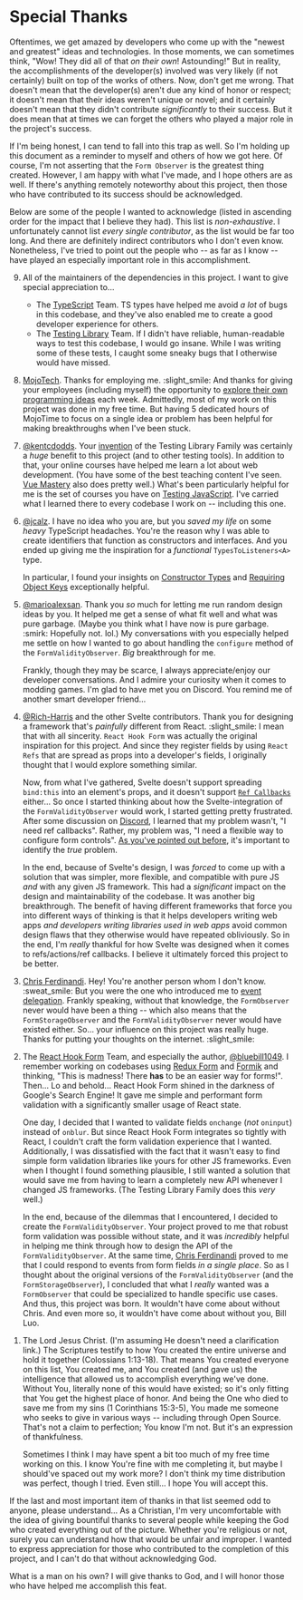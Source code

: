 # Special Thanks

Oftentimes, we get amazed by developers who come up with the "newest and greatest" ideas and technologies. In those moments, we can sometimes think, "Wow! They did all of that _on their own_! Astounding!" But in reality, the accomplishments of the developer(s) involved was very likely (if not certainly) built on top of the works of others. Now, don't get me wrong. That doesn't mean that the developer(s) aren't due any kind of honor or respect; it doesn't mean that their ideas weren't unique or novel; and it certainly doesn't mean that they didn't contribute _significantly_ to their success. But it does mean that at times we can forget the others who played a major role in the project's success.

If I'm being honest, I can tend to fall into this trap as well. So I'm holding up this document as a reminder to myself and others of how we got here. Of course, I'm not asserting that the `Form Observer` is the greatest thing created. However, I am happy with what I've made, and I hope others are as well. If there's anything remotely noteworthy about this project, then those who have contributed to its success should be acknowledged.

Below are some of the people I wanted to acknowledge (listed in ascending order for the impact that I believe they had). This list is _non-exhaustive_. I unfortunately cannot list _every single contributor_, as the list would be far too long. And there are definitely indirect contributors who I don't even know. Nonetheless, I've tried to point out the people who -- as far as I know -- have played an especially important role in this accomplishment.

<ol reversed>
  <li>
    <p>All of the maintainers of the dependencies in this project. I want to give special appreciation to...</p>
    <ul>
      <li>
        The <a href="https://www.typescriptlang.org/">TypeScript</a> Team. TS types have helped me avoid <em>a lot</em> of bugs in this codebase, and they've also enabled me to create a good developer experience for others.
      </li>
      <li>
        The <a href="https://testing-library.com/">Testing Library</a> Team. If I didn't have reliable, human-readable ways to test this codebase, I would go insane. While I was writing some of these tests, I caught some sneaky bugs that I otherwise would have missed.
      </li>
    </ul>
  </li>

  <li>
    <p>
      <a href="https://www.mojotech.com/">MojoTech</a>. Thanks for employing me. :slight_smile: And thanks for giving your employees (including myself) the opportunity to <a href="https://www.mojotech.com/jobs/">explore their own programming ideas</a> each week. Admittedly, most of my work on this project was done in my free time. But having 5 dedicated hours of MojoTime to focus on a single idea or problem has been helpful for making breakthroughs when I've been stuck.
    </p>
  </li>

  <li>
    <p>
      <a href="https://github.com/kentcdodds">@kentcdodds</a>. Your <a href="https://kentcdodds.com/blog/introducing-the-react-testing-library">invention</a> of the Testing Library Family was certainly a <em>huge</em> benefit to this project (and to other testing tools). In addition to that, your online courses have helped me learn a lot about web development. (You have some of the best teaching content I've seen. <a href="https://www.vuemastery.com/">Vue Mastery</a> also does pretty well.) What's been particularly helpful for me is the set of courses you have on <a href="https://testingjavascript.com/">Testing JavaScript</a>. I've carried what I learned there to every codebase I work on -- including this one.
    </p>
  </li>

  <li>
    <p>
      <a href="https://github.com/jcalz">@jcalz</a>. I have no idea who you are, but you <em>saved my life</em> on some <em>heavy</em> TypeScript headaches. You're the reason why I was able to create identifiers that function as constructors and interfaces. And you ended up giving me the inspiration for a <em>functional</em> <code>TypesToListeners&lt;A&gt;</code> type.
    </p>
    <p>
      In particular, I found your insights on <a href="https://stackoverflow.com/questions/64228054/overload-class-type-definition-in-typescript/64229224#64229224">Constructor Types</a> and <a href="https://stackoverflow.com/a/66680470/17777687">Requiring Object Keys</a> exceptionally helpful.
    </p>
  </li>

  <li>
    <p>
      <a href="https://github.com/Marioalexsan">@marioalexsan</a>. Thank you <em>so</em> much for letting me run random design ideas by you. It helped me get a sense of what fit well and what was pure garbage. (Maybe you think what I have now is pure garbage. :smirk: Hopefully not. lol.) My conversations with you especially helped me settle on how I wanted to go about handling the <code>configure</code> method of the <code>FormValidityObserver</code>. <em>Big</em> breakthrough for me.
    <p>
    <p>
      Frankly, though they may be scarce, I always appreciate/enjoy our developer conversations. And I admire your curiosity when it comes to modding games. I'm glad to have met you on Discord. You remind me of another smart developer friend...
    </p>
  </li>

  <li>
    <p>
      <a href="https://github.com/Rich-Harris">@Rich-Harris</a> and the other Svelte contributors. Thank you for designing a framework that's <em>painfully</em> different from React. :slight_smile: I mean that with all sincerity. <code>React Hook Form</code> was actually the original inspiration for this project. And since they register fields by using <code>React Refs</code> that are spread as props into a developer's fields, I originally thought that I would explore something similar.
    </p>
    <p>
      Now, from what I've gathered, Svelte doesn't support spreading <code>bind:this</code> into an element's props, and it doesn't support <a href="https://react.dev/reference/react-dom/components/common#ref-callback"><code>Ref Callbacks</code></a> either... So once I started thinking about how the Svelte-integration of the <code>FormValidityObserver</code> would work, I started getting pretty frustrated. After some discussion on <a href="https://discord.com/channels/457912077277855764/1109831123472756787/1109831123472756787">Discord</a>, I learned that my problem wasn't, "I need ref callbacks". Rather, my problem was, "I need a flexible way to configure form controls". <a href="https://github.com/sveltejs/kit/issues/334#issuecomment-804987028">As you've pointed out before</a>, it's important to identify the <em>true</em> problem.
    </p>
    <p>
      In the end, because of Svelte's design, I was <em>forced</em> to come up with a solution that was simpler, more flexible, and compatible with pure JS <em>and</em> with any given JS framework. This had a <em>significant</em> impact on the design and maintainability of the codebase. It was another big breakthrough. The benefit of having different frameworks that force you into different ways of thinking is that it helps developers writing web apps <em>and developers writing libraries used in web apps</em> avoid common design flaws that they otherwise would have repeated obliviously. So in the end, I'm <em>really</em> thankful for how Svelte was designed when it comes to refs/actions/ref callbacks. I believe it ultimately forced this project to be better.
    </p>
  </li>

  <li>
    <p>
      <a href="https://gomakethings.com/about/">Chris Ferdinandi</a>. Hey! You're another person whom I don't know. :sweat_smile: But you were the one who introduced me to <a href="https://gomakethings.com/why-is-javascript-event-delegation-better-than-attaching-events-to-each-element/">event delegation</a>. Frankly speaking, without that knowledge, the <code>FormObserver</code> never would have been a thing -- which also means that the <code>FormStorageObserver</code> and the <code>FormValidityObserver</code> never would have existed either. So... your influence on this project was really huge. Thanks for putting your thoughts on the internet. :slight_smile:
    </p>
  </li>

  <li>
    <p>
      The <a href="https://react-hook-form.com/">React Hook Form</a> Team, and especially the author, <a href="https://github.com/bluebill1049">@bluebill1049</a>. I remember working on codebases using <a href="https://redux-form.com/8.3.0/">Redux Form</a> and <a href="https://formik.org/">Formik</a> and thinking, "This is madness! There <strong>has</strong> to be an easier way for forms!". Then... Lo and behold... React Hook Form shined in the darkness of Google's Search Engine! It gave me simple and performant form validation with a significantly smaller usage of React state.
    </p>
    <p>
      One day, I decided that I wanted to validate fields <code>onchange</code> (<em>not</em> <code>oninput</code>) instead of <code>onblur</code>. But since React Hook Form integrates so tightly with React, I couldn't craft the form validation experience that I wanted. Additionally, I was dissatisfied with the fact that it wasn't easy to find simple form validation libraries like yours for other JS frameworks. Even when I thought I found something plausible, I still wanted a solution that would save me from having to learn a completely new API whenever I changed JS frameworks. (The Testing Library Family does this <em>very</em> well.)
    </p>
    <p>
      In the end, because of the dilemmas that I encountered, I decided to create the <code>FormValidityObserver</code>. Your project proved to me that robust form validation was possible without state, and it was <em>incredibly</em> helpful in helping me think through how to design the API of the <code>FormValidityObserver</code>. At the same time, <a href="https://gomakethings.com/about/">Chris Ferdinandi</a> proved to me that I could respond to events from form fields <em>in a single place</em>. So as I thought about the original versions of the <code>FormValidityObserver</code> (and the <code>FormStorageObserver</code>), I concluded that what I <em>really</em> wanted was a <code>FormObserver</code> that could be specialized to handle specific use cases. And thus, this project was born. It wouldn't have come about without Chris. And even more so, it wouldn't have come about without you, Bill Luo.
    </p>
  </li>

  <li>
    <p>
      The Lord Jesus Christ. (I'm assuming He doesn't need a clarification link.) The Scriptures testify to how You created the entire universe and hold it together (Colossians 1:13-18). That means You created everyone on this list, You created me, and You created (and gave us) the intelligence that allowed us to accomplish everything we've done. Without You, literally none of this would have existed; so it's only fitting that You get the highest place of honor. And being the One who died to save me from my sins (1 Corinthians 15:3-5), You made me someone who seeks to give in various ways -- including through Open Source. That's not a claim to perfection; You know I'm not. But it's an expression of thankfulness.
    </p>
    <p>
      Sometimes I think I may have spent a bit too much of my free time working on this. I know You're fine with me completing it, but maybe I should've spaced out my work more? I don't think my time distribution was perfect, though I tried. Even still... I hope You will accept this.
    </p>
  </li>
</ol>

If the last and most important item of thanks in that list seemed odd to anyone, please understand... As a Christian, I'm very uncomfortable with the idea of giving bountiful thanks to several people while keeping the God who created everything out of the picture. Whether you're religious or not, surely you can understand how that would be unfair and improper. I wanted to express appreciation for those who contributed to the completion of this project, and I can't do that without acknowledging God.

What is a man on his own? I will give thanks to God, and I will honor those who have helped me accomplish this feat.

